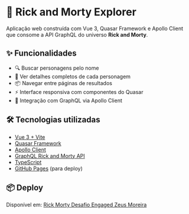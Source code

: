 # 🧪 Rick and Morty Explorer

Aplicação web construída com Vue 3, Quasar Framework e Apollo Client que consome a API GraphQL do universo **Rick and Morty**.

## ✨ Funcionalidades

- 🔍 Buscar personagens pelo nome  
- 📄 Ver detalhes completos de cada personagem  
- 📦 Navegar entre páginas de resultados  
- ⚡ Interface responsiva com componentes do Quasar  
- 🚀 Integração com GraphQL via Apollo Client

## 🛠️ Tecnologias utilizadas

- [Vue 3 + Vite](https://vuejs.org/)
- [Quasar Framework](https://quasar.dev/)
- [Apollo Client](https://www.apollographql.com/docs/)
- [GraphQL Rick and Morty API](https://rickandmortyapi.com/graphql)
- [TypeScript](https://www.typescriptlang.org/)
- [GitHub Pages](https://pages.github.com/) (para deploy)

## 📦 Deploy

Disponível em: [Rick Morty Desafio Engaged Zeus Moreira](https://rick-morty-engaged-ngb8.vercel.app/)
